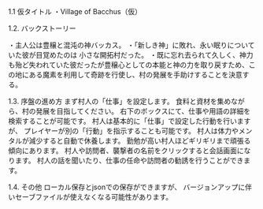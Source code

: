 1.1 仮タイトル
・Village of Bacchus（仮）


1.2. バックストーリー

・主人公は豊穣と混沌の神バッカス。
・「新しき神」に敗れ、永い眠りについていた彼が目覚めたのは 小さな開拓村だった。
・既に忘れ去られて久しく、神力も殆ど失われていた彼だったが豊穣心としての本能と神の力を取り戻すため、この地にある魔素を利用して奇跡を行使し、村の発展を手助けすることを決意する。

1.3. 序盤の進め方
まず村人の「仕事」を設定します。
食料と資材を集めながら、村の発展を目指してください。
右下のボックスにて、仕事や用語の詳細を検索することが可能です。
村人は基本的に「仕事」で設定した行動を行いますが、
プレイヤーが別の「行動」を指示することも可能です。
村人は体力やメンタルが減少すると自動で休養します。
勤勉が高い村人ほどギリギリまで頑張る傾向にあります。
村人や訪問者、襲撃者の名前をクリックすると会話画面になります。
村人の話を聞いたり、仕事の任命や訪問者の勧誘を行うことができます。


1.4. その他
ローカル保存とjsonでの保存ができますが、
バージョンアップに伴いセーブファイルが使えなくなる可能性があります。
